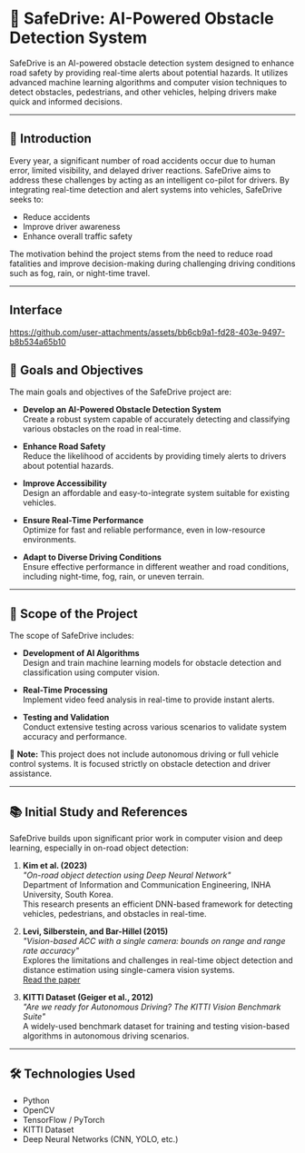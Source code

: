 # 🚗 SafeDrive: AI-Powered Obstacle Detection System

SafeDrive is an AI-powered obstacle detection system designed to enhance road safety by providing real-time alerts about potential hazards. It utilizes advanced machine learning algorithms and computer vision techniques to detect obstacles, pedestrians, and other vehicles, helping drivers make quick and informed decisions.

---

## 📌 Introduction

Every year, a significant number of road accidents occur due to human error, limited visibility, and delayed driver reactions. SafeDrive aims to address these challenges by acting as an intelligent co-pilot for drivers. By integrating real-time detection and alert systems into vehicles, SafeDrive seeks to:

- Reduce accidents
- Improve driver awareness
- Enhance overall traffic safety

The motivation behind the project stems from the need to reduce road fatalities and improve decision-making during challenging driving conditions such as fog, rain, or night-time travel.

---
## Interface
https://github.com/user-attachments/assets/bb6cb9a1-fd28-403e-9497-b8b534a65b10

## 🎯 Goals and Objectives

The main goals and objectives of the SafeDrive project are:

- **Develop an AI-Powered Obstacle Detection System**  
  Create a robust system capable of accurately detecting and classifying various obstacles on the road in real-time.

- **Enhance Road Safety**  
  Reduce the likelihood of accidents by providing timely alerts to drivers about potential hazards.

- **Improve Accessibility**  
  Design an affordable and easy-to-integrate system suitable for existing vehicles.

- **Ensure Real-Time Performance**  
  Optimize for fast and reliable performance, even in low-resource environments.

- **Adapt to Diverse Driving Conditions**  
  Ensure effective performance in different weather and road conditions, including night-time, fog, rain, or uneven terrain.

---

## 🧭 Scope of the Project

The scope of SafeDrive includes:

- **Development of AI Algorithms**  
  Design and train machine learning models for obstacle detection and classification using computer vision.

- **Real-Time Processing**  
  Implement video feed analysis in real-time to provide instant alerts.

- **Testing and Validation**  
  Conduct extensive testing across various scenarios to validate system accuracy and performance.

🚫 **Note:** This project does not include autonomous driving or full vehicle control systems. It is focused strictly on obstacle detection and driver assistance.

---

## 📚 Initial Study and References

SafeDrive builds upon significant prior work in computer vision and deep learning, especially in on-road object detection:

1. **Kim et al. (2023)**  
   _"On-road object detection using Deep Neural Network"_  
   Department of Information and Communication Engineering, INHA University, South Korea.  
   This research presents an efficient DNN-based framework for detecting vehicles, pedestrians, and obstacles in real-time.

2. **Levi, Silberstein, and Bar-Hillel (2015)**  
   _"Vision-based ACC with a single camera: bounds on range and range rate accuracy"_  
   Explores the limitations and challenges in real-time object detection and distance estimation using single-camera vision systems.  
   [Read the paper](https://www.cvlibs.net/projects/autonomous_vision_survey/literature/Levi2015BMVC.pdf)

3. **KITTI Dataset (Geiger et al., 2012)**  
   _"Are we ready for Autonomous Driving? The KITTI Vision Benchmark Suite"_  
   A widely-used benchmark dataset for training and testing vision-based algorithms in autonomous driving scenarios.

---

## 🛠️ Technologies Used

- Python
- OpenCV
- TensorFlow / PyTorch
- KITTI Dataset
- Deep Neural Networks (CNN, YOLO, etc.)


